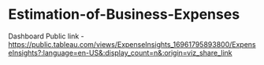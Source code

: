 # Estimation-of-Business-Expenses


Dashboard Public link - https://public.tableau.com/views/ExpenseInsights_16961795893800/ExpenseInsights?:language=en-US&:display_count=n&:origin=viz_share_link


